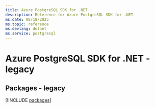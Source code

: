 ```yaml
---
title: Azure PostgreSQL SDK for .NET
description: Reference for Azure PostgreSQL SDK for .NET
ms.date: 08/18/2025
ms.topic: reference
ms.devlang: dotnet
ms.service: postgresql
---
```

# Azure PostgreSQL SDK for .NET - legacy
## Packages - legacy
[!INCLUDE [packages](postgresql-index.md)]